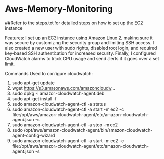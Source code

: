 # Aws-Memory-Monitoring

##Refer to the steps.txt for detailed steps on how to set up the EC2 instance 

Features:
I set up an EC2 instance using Amazon Linux 2, making sure it was secure by customizing the security group and limiting SSH access. I also created a new user with sudo rights, disabled root login, and required key-based SSH authentication for increased security. Finally, I configured CloudWatch alarms to track CPU usage and send alerts if it goes over a set limit.

Commands Used to configure cloudwatch:

1. sudo apt-get update
2. wget https://s3.amazonaws.com/amazoncloudw...
3. sudo dpkg -i amazon-cloudwatch-agent.deb
4. sudo apt-get install -f
5. sudo amazon-cloudwatch-agent-ctl -a status
6. sudo amazon-cloudwatch-agent-ctl -a start -m ec2 -c file:/opt/aws/amazon-cloudwatch-agent/etc/amazon-cloudwatch-agent.json -s   
7. sudo amazon-cloudwatch-agent-ctl -a stop -m ec2 
8. sudo /opt/aws/amazon-cloudwatch-agent/bin/amazon-cloudwatch-agent-config-wizard  
9. sudo amazon-cloudwatch-agent-ctl -a start -m ec2 -c file:/opt/aws/amazon-cloudwatch-agent/etc/amazon-cloudwatch-agent.json -s
